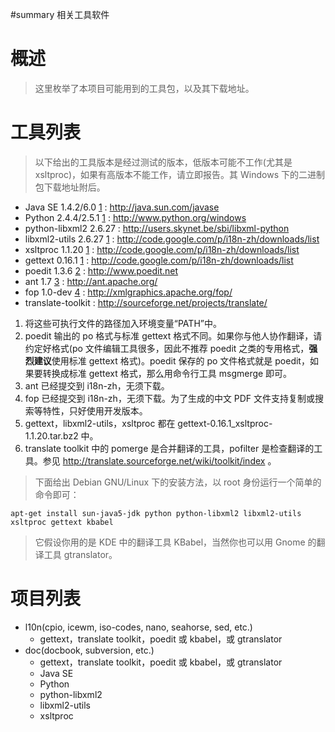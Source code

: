 ﻿#summary 相关工具软件

# 概述 #

> 这里枚举了本项目可能用到的工具包，以及其下载地址。

# 工具列表 #
> 以下给出的工具版本是经过测试的版本，低版本可能不工作(尤其是 xsltproc)，如果有高版本不能工作，请立即报告。其 Windows 下的二进制包下载地址附后。

  * Java SE 1.4.2/6.0 [1](1.md)            : http://java.sun.com/javase
  * Python 2.4.4/2.5.1 [1](1.md)           : http://www.python.org/windows
  * python-libxml2 2.6.27            : http://users.skynet.be/sbi/libxml-python
  * libxml2-utils 2.6.27 [1](1.md)         : http://code.google.com/p/i18n-zh/downloads/list
  * xsltproc 1.1.20 [1](1.md)              : http://code.google.com/p/i18n-zh/downloads/list
  * gettext 0.16.1 [1](1.md)               : http://code.google.com/p/i18n-zh/downloads/list
  * poedit 1.3.6 [2](2.md)                 : http://www.poedit.net
  * ant 1.7 [3](3.md)                      : http://ant.apache.org/
  * fop 1.0-dev [4](4.md)                  : http://xmlgraphics.apache.org/fop/
  * translate-toolkit                : http://sourceforge.net/projects/translate/

  1. 将这些可执行文件的路径加入环境变量“PATH”中。
  1. poedit 输出的 po 格式与标准 gettext 格式不同。如果你与他人协作翻译，请约定好格式(po 文件编辑工具很多，因此不推荐 poedit 之类的专用格式，**强烈建议**使用标准 gettext 格式)。poedit 保存的 po 文件格式就是 poedit，如果要转换成标准 gettext 格式，那么用命令行工具 msgmerge 即可。
  1. ant 已经提交到 i18n-zh，无须下载。
  1. fop 已经提交到 i18n-zh，无须下载。为了生成的中文 PDF 文件支持复制或搜索等特性，只好使用开发版本。
  1. gettext，libxml2-utils，xsltproc 都在 gettext-0.16.1\_xsltproc-1.1.20.tar.bz2 中。
  1. translate toolkit 中的 pomerge 是合并翻译的工具，pofilter 是检查翻译的工具。参见 http://translate.sourceforge.net/wiki/toolkit/index 。

> 下面给出 Debian GNU/Linux 下的安装方法，以 root 身份运行一个简单的命令即可：
```
apt-get install sun-java5-jdk python python-libxml2 libxml2-utils xsltproc gettext kbabel
```

> 它假设你用的是 KDE 中的翻译工具 KBabel，当然你也可以用 Gnome 的翻译工具 gtranslator。

# 项目列表 #
  * l10n(cpio, icewm, iso-codes, nano, seahorse, sed, etc.)
    * gettext，translate toolkit，poedit 或 kbabel，或 gtranslator
  * doc(docbook, subversion, etc.)
    * gettext，translate toolkit，poedit 或 kbabel，或 gtranslator
    * Java SE
    * Python
    * python-libxml2
    * libxml2-utils
    * xsltproc